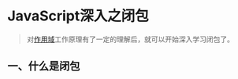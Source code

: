 # JavaScript深入之闭包

> 对[作用域](https://github.com/winyuan/head-frist-javascript/blob/master/articles/深入系列/JavaScript深入之作用域.md)工作原理有了一定的理解后，就可以开始深入学习闭包了。

## 一、什么是闭包

